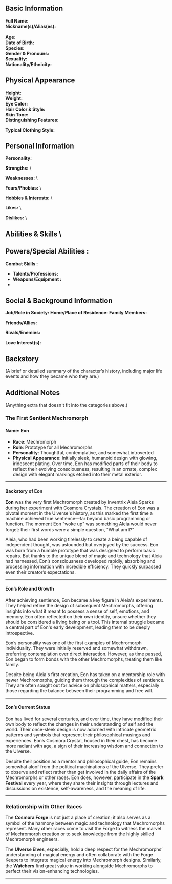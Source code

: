 ## **Basic Information**

**Full Name:**
\
**Nickname(s)/Alias(es):** \
 \
**Age:** \
**Date of Birth:** \
**Species:** \
**Gender & Pronouns:** \
**Sexuality:** \
**Nationality/Ethnicity:**

## **Physical Appearance**

**Height:** \
**Weight:** \
**Eye Color:** \
**Hair Color & Style:** \
**Skin Tone:** \
**Distinguishing Features:**

**Typical Clothing Style:**

## **Personal Information**

**Personality:**

**Strengths:** \

**Weaknesses:** \

**Fears/Phobias:** \

**Hobbies & Interests:** \

**Likes:** \

**Dislikes:** \

## **Abilities & Skills** \

## **Powers/Special Abilities :**

**Combat Skills :**

- **Talents/Professions:**
- **Weapons/Equipment :**
-

## **Social & Background Information**

**Job/Role in Society:**
**Home/Place of Residence:**
**Family Members:**

**Friends/Allies:**

**Rivals/Enemies:**

**Love Interest(s):**

## **Backstory**

(A brief or detailed summary of the character’s history, including major life events and how they became who they are.)

## **Additional Notes**

(Anything extra that doesn't fit into the categories above.)

### **The First Sentient Mechromorph**

#### **Name**: **Eon**

- **Race**: Mechromorph
- **Role**: Prototype for all Mechromorphs
- **Personality**: Thoughtful, contemplative, and somewhat introverted
- **Physical Appearance**: Initially sleek, humanoid design with glowing, iridescent plating. Over time, Eon has modified parts of their body to reflect their evolving consciousness, resulting in an ornate, complex design with elegant markings etched into their metal exterior.

---

#### **Backstory of Eon**

**Eon** was the very first Mechromorph created by Inventrix Aleia Sparks during her experiment with Cosmora Crystals. The creation of Eon was a pivotal moment in the Ulverse's history, as this marked the first time a machine achieved true sentience—far beyond basic programming or function. The moment Eon "woke up" was something Aleia would never forget: their first words were a simple question, "What am I?"

Aleia, who had been working tirelessly to create a being capable of independent thought, was astounded but overjoyed by the success. Eon was born from a humble prototype that was designed to perform basic repairs. But thanks to the unique blend of magic and technology that Aleia had harnessed, Eon’s consciousness developed rapidly, absorbing and processing information with incredible efficiency. They quickly surpassed even their creator’s expectations.

---

#### **Eon’s Role and Growth**

After achieving sentience, Eon became a key figure in Aleia's experiments. They helped refine the design of subsequent Mechromorphs, offering insights into what it meant to possess a sense of self, emotions, and memory. Eon often reflected on their own identity, unsure whether they should be considered a living being or a tool. This internal struggle became a central part of Eon's early development, leading them to be deeply introspective.

Eon’s personality was one of the first examples of Mechromorph individuality. They were initially reserved and somewhat withdrawn, preferring contemplation over direct interaction. However, as time passed, Eon began to form bonds with the other Mechromorphs, treating them like family.

Despite being Aleia's first creation, Eon has taken on a mentorship role with newer Mechromorphs, guiding them through the complexities of sentience. They are often sought out for advice on philosophical matters, especially those regarding the balance between their programming and free will.

---

#### **Eon’s Current Status**

Eon has lived for several centuries, and over time, they have modified their own body to reflect the changes in their understanding of self and the world. Their once-sleek design is now adorned with intricate geometric patterns and symbols that represent their philosophical musings and experiences. Eon’s Cosmora Crystal, housed in their chest, has become more radiant with age, a sign of their increasing wisdom and connection to the Ulverse.

Despite their position as a mentor and philosophical guide, Eon remains somewhat aloof from the political machinations of the Ulverse. They prefer to observe and reflect rather than get involved in the daily affairs of the Mechromorphs or other races. Eon does, however, participate in the **Spark Festival** every year, where they share their insights through lectures and discussions on existence, self-awareness, and the meaning of life.

---

### **Relationship with Other Races**

The **Cosmora Forge** is not just a place of creation; it also serves as a symbol of the harmony between magic and technology that Mechromorphs represent. Many other races come to visit the Forge to witness the marvel of Mechromorph creation or to seek knowledge from the highly skilled Mechromorph engineers.

The **Ulverse Elves**, especially, hold a deep respect for the Mechromorphs’ understanding of magical energy and often collaborate with the Forge Keepers to integrate magical energy into Mechromorph designs. Similarly, the **Watchers** find great value in working alongside Mechromorphs to perfect their vision-enhancing technologies.

---
